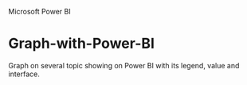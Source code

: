 Microsoft Power BI
# Graph-with-Power-BI
Graph on several topic showing on Power BI with its legend, value and interface.
